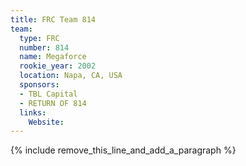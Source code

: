 ```yaml
---
title: FRC Team 814
team:
  type: FRC
  number: 814
  name: Megaforce
  rookie_year: 2002
  location: Napa, CA, USA
  sponsors:
  - TBL Capital
  - RETURN OF 814
  links:
    Website:
---
```


{% include remove_this_line_and_add_a_paragraph %}